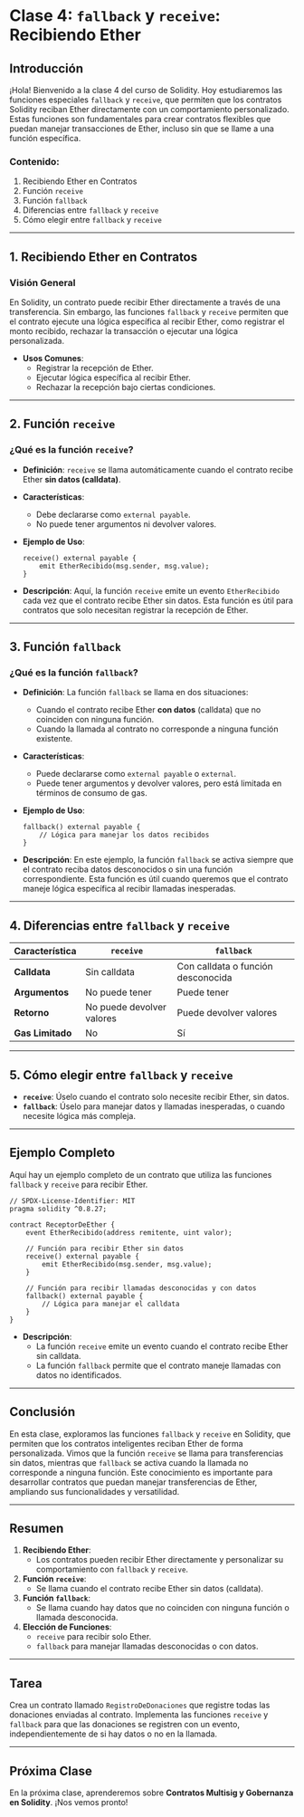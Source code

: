 # Clase 4: **`fallback` y `receive`: Recibiendo Ether**

## Introducción

¡Hola! Bienvenido a la clase 4 del curso de Solidity. Hoy estudiaremos las funciones especiales `fallback` y `receive`, que permiten que los contratos Solidity reciban Ether directamente con un comportamiento personalizado. Estas funciones son fundamentales para crear contratos flexibles que puedan manejar transacciones de Ether, incluso sin que se llame a una función específica.

### Contenido:

1. Recibiendo Ether en Contratos
2. Función `receive`
3. Función `fallback`
4. Diferencias entre `fallback` y `receive`
5. Cómo elegir entre `fallback` y `receive`

---

## 1. Recibiendo Ether en Contratos

### Visión General

En Solidity, un contrato puede recibir Ether directamente a través de una transferencia. Sin embargo, las funciones `fallback` y `receive` permiten que el contrato ejecute una lógica específica al recibir Ether, como registrar el monto recibido, rechazar la transacción o ejecutar una lógica personalizada.

- **Usos Comunes**:
  - Registrar la recepción de Ether.
  - Ejecutar lógica específica al recibir Ether.
  - Rechazar la recepción bajo ciertas condiciones.

---

## 2. Función `receive`

### ¿Qué es la función `receive`?

- **Definición**: `receive` se llama automáticamente cuando el contrato recibe Ether **sin datos (calldata)**.
- **Características**:
  - Debe declararse como `external payable`.
  - No puede tener argumentos ni devolver valores.
- **Ejemplo de Uso**:

    ```solidity
    receive() external payable {
        emit EtherRecibido(msg.sender, msg.value);
    }
    ```

- **Descripción**: Aquí, la función `receive` emite un evento `EtherRecibido` cada vez que el contrato recibe Ether sin datos. Esta función es útil para contratos que solo necesitan registrar la recepción de Ether.

---

## 3. Función `fallback`

### ¿Qué es la función `fallback`?

- **Definición**: La función `fallback` se llama en dos situaciones:
  - Cuando el contrato recibe Ether **con datos** (calldata) que no coinciden con ninguna función.
  - Cuando la llamada al contrato no corresponde a ninguna función existente.
- **Características**:
  - Puede declararse como `external payable` o `external`.
  - Puede tener argumentos y devolver valores, pero está limitada en términos de consumo de gas.

- **Ejemplo de Uso**:

    ```solidity
    fallback() external payable {
        // Lógica para manejar los datos recibidos
    }
    ```

- **Descripción**: En este ejemplo, la función `fallback` se activa siempre que el contrato reciba datos desconocidos o sin una función correspondiente. Esta función es útil cuando queremos que el contrato maneje lógica específica al recibir llamadas inesperadas.

---

## 4. Diferencias entre `fallback` y `receive`

| Característica        | `receive`                     | `fallback`                            |
|-----------------------|-------------------------------|---------------------------------------|
| **Calldata**          | Sin calldata                  | Con calldata o función desconocida    |
| **Argumentos**        | No puede tener                | Puede tener                           |
| **Retorno**           | No puede devolver valores     | Puede devolver valores                |
| **Gas Limitado**      | No                            | Sí                                    |

---

## 5. Cómo elegir entre `fallback` y `receive`

- **`receive`**: Úselo cuando el contrato solo necesite recibir Ether, sin datos.
- **`fallback`**: Úselo para manejar datos y llamadas inesperadas, o cuando necesite lógica más compleja.

---

## Ejemplo Completo

Aquí hay un ejemplo completo de un contrato que utiliza las funciones `fallback` y `receive` para recibir Ether.

```solidity
// SPDX-License-Identifier: MIT
pragma solidity ^0.8.27;

contract ReceptorDeEther {
    event EtherRecibido(address remitente, uint valor);

    // Función para recibir Ether sin datos
    receive() external payable {
        emit EtherRecibido(msg.sender, msg.value);
    }

    // Función para recibir llamadas desconocidas y con datos
    fallback() external payable {
        // Lógica para manejar el calldata
    }
}
```

- **Descripción**:
  - La función `receive` emite un evento cuando el contrato recibe Ether sin calldata.
  - La función `fallback` permite que el contrato maneje llamadas con datos no identificados.

---

## Conclusión

En esta clase, exploramos las funciones `fallback` y `receive` en Solidity, que permiten que los contratos inteligentes reciban Ether de forma personalizada. Vimos que la función `receive` se llama para transferencias sin datos, mientras que `fallback` se activa cuando la llamada no corresponde a ninguna función. Este conocimiento es importante para desarrollar contratos que puedan manejar transferencias de Ether, ampliando sus funcionalidades y versatilidad.

---

## Resumen

1. **Recibiendo Ether**:
   - Los contratos pueden recibir Ether directamente y personalizar su comportamiento con `fallback` y `receive`.
2. **Función `receive`**:
   - Se llama cuando el contrato recibe Ether sin datos (calldata).
3. **Función `fallback`**:
   - Se llama cuando hay datos que no coinciden con ninguna función o llamada desconocida.
4. **Elección de Funciones**:
   - `receive` para recibir solo Ether.
   - `fallback` para manejar llamadas desconocidas o con datos.

---

## Tarea

Crea un contrato llamado `RegistroDeDonaciones` que registre todas las donaciones enviadas al contrato. Implementa las funciones `receive` y `fallback` para que las donaciones se registren con un evento, independientemente de si hay datos o no en la llamada.

---

## Próxima Clase

En la próxima clase, aprenderemos sobre **Contratos Multisig y Gobernanza en Solidity**. ¡Nos vemos pronto!